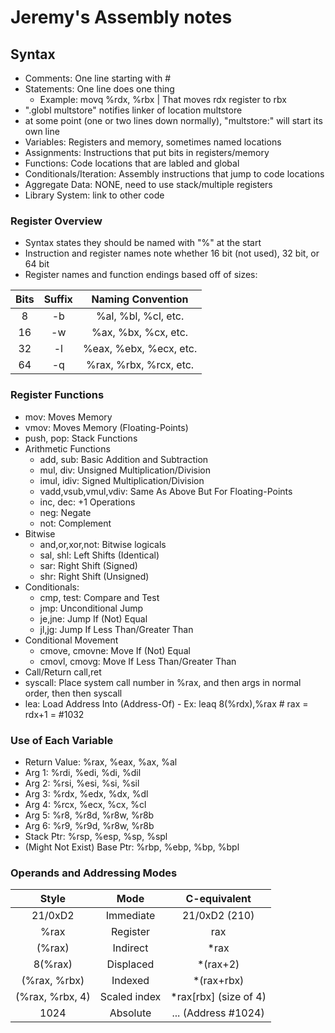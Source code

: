 # Jeremy's Assembly notes

## Syntax

* Comments: One line starting with #
* Statements: One line does one thing
    * Example: movq     %rdx, %rbx | That moves rdx register to rbx
* ".globl   multstore" notifies linker of location multstore
* at some point (one or two lines down normally), "multstore:" will start its own line
* Variables: Registers and memory, sometimes named locations
* Assignments: Instructions that put bits in registers/memory
* Functions: Code locations that are labled and global
* Conditionals/Iteration: Assembly instructions that jump to code locations
* Aggregate Data: NONE, need to use stack/multiple registers
* Library System: link to other code

### Register Overview

* Syntax states they should be named with "%" at the start
* Instruction and register names note whether 16 bit (not used), 32 bit, or 64 bit
* Register names and function endings based off of sizes:

| **Bits**  | **Suffix**    | **Naming Convention**     |
| :-------: | :-----------: | :-----------------------: |
| 8         | -b            | %al, %bl, %cl, etc.       |
| 16        | -w            | %ax, %bx, %cx, etc.       |
| 32        | -l            | %eax, %ebx, %ecx, etc.    |
| 64        | -q            | %rax, %rbx, %rcx, etc.    |

### Register Functions

* mov: Moves Memory
* vmov: Moves Memory (Floating-Points)
* push, pop: Stack Functions
* Arithmetic Functions
    * add, sub: Basic Addition and Subtraction
    * mul, div: Unsigned Multiplication/Division
    * imul, idiv: Signed Multiplication/Division
    * vadd,vsub,vmul,vdiv: Same As Above But For Floating-Points
    * inc, dec: +1 Operations
    * neg: Negate
    * not: Complement
* Bitwise
    * and,or,xor,not: Bitwise logicals
    * sal, shl: Left Shifts (Identical)
    * sar: Right Shift (Signed)
    * shr: Right Shift (Unsigned)
* Conditionals:
    * cmp, test: Compare and Test
    * jmp: Unconditional Jump
    * je,jne: Jump If (Not) Equal
    * jl,jg: Jump If Less Than/Greater Than
* Conditional Movement
    * cmove, cmovne: Move If (Not) Equal
    * cmovl, cmovg: Move If Less Than/Greater Than
* Call/Return call,ret
* syscall: Place system call number in %rax, and then args in normal order, then then syscall
* lea: Load Address Into (Address-Of) - Ex: leaq 8(%rdx),%rax # rax = rdx+1 = \#1032

### Use of Each Variable

* Return Value: %rax, %eax, %ax, %al
* Arg 1: %rdi, %edi, %di, %dil
* Arg 2: %rsi, %esi, %si, %sil
* Arg 3: %rdx, %edx, %dx, %dl
* Arg 4: %rcx, %ecx, %cx, %cl
* Arg 5: %r8, %r8d, %r8w, %r8b
* Arg 6: %r9, %r9d, %r8w, %r8b
* Stack Ptr: %rsp, %esp, %sp, %spl
* (Might Not Exist) Base Ptr: %rbp, %ebp, %bp, %bpl

### Operands and Addressing Modes

| **Style**         | **Mode**      | **C-equivalent**      |
| :---------------: | :-----------: | :-------------------: |
| $21/$0xD2         | Immediate     | 21/0xD2 (210)         |
| %rax              | Register      | rax                   |
| (%rax)            | Indirect      | *rax                  |
| 8(%rax)           | Displaced     | *(rax+2)              |
| (%rax, %rbx)      | Indexed       | *(rax+rbx)            |
| (%rax, %rbx, 4)   | Scaled index  | *rax[rbx] (size of 4) |
| 1024              | Absolute      | ... (Address #1024)   |
